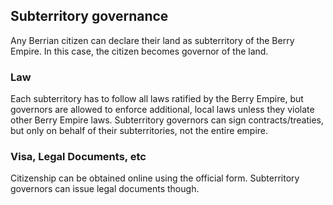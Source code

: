 ## Subterritory governance
Any Berrian citizen can declare their land as subterritory of the Berry Empire.
In this case, the citizen becomes governor of the land.

### Law
Each subterritory has to follow all laws ratified by the Berry Empire, but governors are allowed to enforce additional, local laws unless they violate other Berry Empire laws.
Subterritory governors can sign contracts/treaties, but only on behalf of their subterritories, not the entire empire.

### Visa, Legal Documents, etc
Citizenship can be obtained online using the official form. Subterritory governors can issue legal documents though.
